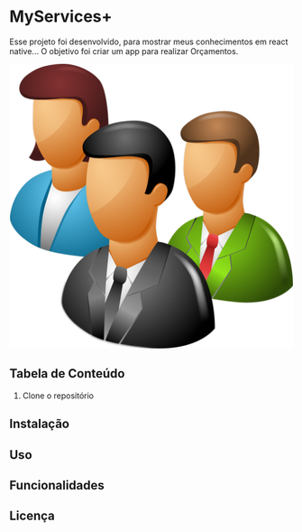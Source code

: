 # MyServices+

Esse projeto foi desenvolvido, para mostrar meus conhecimentos em react native...
O objetivo foi criar um app para realizar Orçamentos.

![Imagem de Exemplo](src/assets/cliente.png)

## Tabela de Conteúdo

1. Clone o repositório

## Instalação
## Uso
## Funcionalidades
## Licença
